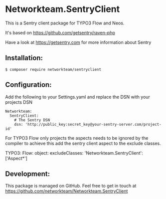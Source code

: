 Networkteam.SentryClient
========================

This is a Sentry client package for TYPO3 Flow and Neos.

It's based on https://github.com/getsentry/raven-php

Have a look at https://getsentry.com for more information about Sentry

Installation:
-------------

    $ composer require networkteam/sentryclient

Configuration:
--------------

Add the following to your Settings.yaml and replace the DSN with your projects DSN

    Networkteam:
      SentryClient:
        # The Sentry DSN
        dsn: 'http://public_key:secret_key@your-sentry-server.com/project-id'

For TYPO3 Flow only projects the aspects needs to be ignored by the compiler
to achieve this add the sentry client aspect to the exclude classes.

TYPO3:
  Flow:
    object:
      excludeClasses:
       'Networkteam.SentryClient': ['Aspect*']

Development:
------------

This package is managed on GitHub. Feel free to get in touch at https://github.com/networkteam/Networkteam.SentryClient
